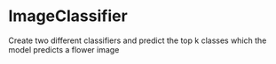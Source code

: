 # ImageClassifier
Create two different classifiers and predict the top k classes which the model predicts a flower image
